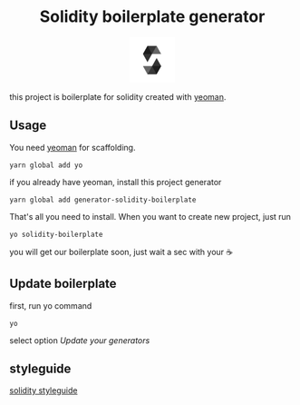 <div align="center">
<h1>Solidity boilerplate generator</h1>

<a href="https://www.emojione.com/emoji/1f436">
    <img height="80" width="80" alt="solidity_logo" src="https://github.com/20Scoops-CNX/solidity-boilerplate/blob/master/arts/solidity_logo.png" />
</a>

</div>

this project is boilerplate for solidity created with [yeoman](http://yeoman.io/).

## Usage

You need [yeoman](http://yeoman.io/) for scaffolding.

```
yarn global add yo
```

if you already have yeoman, install this project generator

```
yarn global add generator-solidity-boilerplate
```

That's all you need to install. When you want to create new project, just run

```
yo solidity-boilerplate
```

you will get our boilerplate soon, just wait a sec with your ☕


## Update boilerplate

first, run yo command

```
yo
```

select option _Update your generators_


## styleguide

[solidity styleguide](https://solidity.readthedocs.io/en/v0.4.24/style-guide.html)